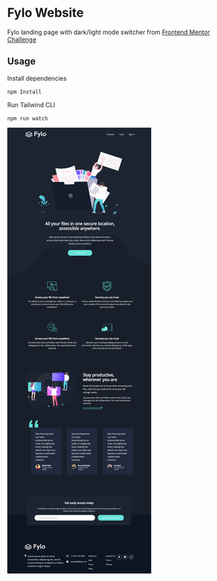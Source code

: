 # Fylo Website
Fylo landing page with dark/light mode switcher from [Frontend Mentor Challenge](https://www.frontendmentor.io/challenges/loopstudios-landing-page-N88J5Onjw)
## Usage

Install dependencies

```
npm Install
```

Run Tailwind CLI

```
npm run watch
```

![Alt text](images/fylo.png)
